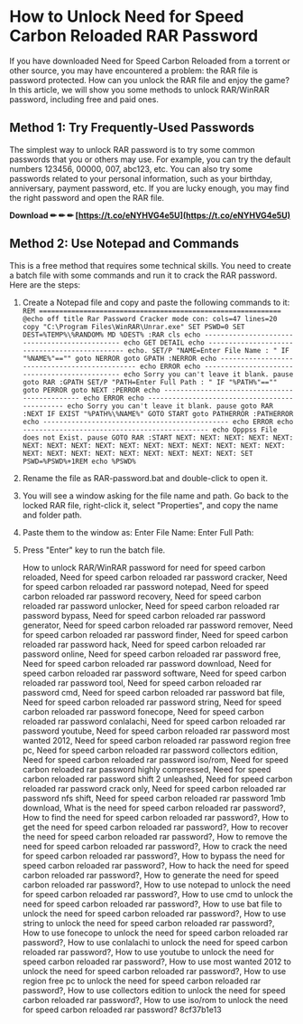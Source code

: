 # How to Unlock Need for Speed Carbon Reloaded RAR Password
 
If you have downloaded Need for Speed Carbon Reloaded from a torrent or other source, you may have encountered a problem: the RAR file is password protected. How can you unlock the RAR file and enjoy the game? In this article, we will show you some methods to unlock RAR/WinRAR password, including free and paid ones.
 
## Method 1: Try Frequently-Used Passwords
 
The simplest way to unlock RAR password is to try some common passwords that you or others may use. For example, you can try the default numbers 123456, 00000, 007, abc123, etc. You can also try some passwords related to your personal information, such as your birthday, anniversary, payment password, etc. If you are lucky enough, you may find the right password and open the RAR file.
 
**Download ✏ ✏ ✏ [https://t.co/eNYHVG4e5U](https://t.co/eNYHVG4e5U)**


 
## Method 2: Use Notepad and Commands
 
This is a free method that requires some technical skills. You need to create a batch file with some commands and run it to crack the RAR password. Here are the steps:
 
1. Create a Notepad file and copy and paste the following commands to it:
`REM ============================================================
@echo off
title Rar Password Cracker
mode con: cols=47 lines=20
copy "C:\Program Files\WinRAR\Unrar.exe"
SET PSWD=0
SET DEST=%TEMP%\%RANDOM%
MD %DEST%
:RAR
cls
echo ----------------------------------------------
echo GET DETAIL
echo ----------------------------------------------
echo.
SET/P "NAME=Enter File Name : "
IF "%NAME%"=="" goto NERROR
goto GPATH
:NERROR
echo ----------------------------------------------
echo ERROR
echo ----------------------------------------------
echo Sorry you can't leave it blank.
pause
goto RAR
:GPATH
SET/P "PATH=Enter Full Path : "
IF "%PATH%"=="" goto PERROR
goto NEXT
:PERROR
echo ----------------------------------------------
echo ERROR
echo ----------------------------------------------
echo Sorry you can't leave it blank.
pause
goto RAR
:NEXT
IF EXIST "%PATH%\%NAME%" GOTO START
goto PATHERROR
:PATHERROR
echo ----------------------------------------------
echo ERROR
echo ----------------------------------------------
echo Opppss File does not Exist.
pause
GOTO RAR
:START
NEXT:
NEXT:
NEXT:
NEXT:
NEXT:
NEXT:
NEXT:
NEXT:
NEXT:
NEXT:
NEXT:
NEXT:
NEXT:
NEXT:
NEXT:
NEXT:
NEXT:
NEXT:
NEXT:
NEXT:
NEXT:
NEXT:
NEXT:
NEXT:
NEXT:
SET PSWD=%PSWD%+1REM echo %PSWD%`
2. Rename the file as RAR-password.bat and double-click to open it.
3. You will see a window asking for the file name and path. Go back to the locked RAR file, right-click it, select "Properties", and copy the name and folder path.
4. Paste them to the window as: Enter File Name: Enter Full Path:
5. Press "Enter" key to run the batch file.

    How to unlock RAR/WinRAR password for need for speed carbon reloaded,  Need for speed carbon reloaded rar password cracker,  Need for speed carbon reloaded rar password notepad,  Need for speed carbon reloaded rar password recovery,  Need for speed carbon reloaded rar password unlocker,  Need for speed carbon reloaded rar password bypass,  Need for speed carbon reloaded rar password generator,  Need for speed carbon reloaded rar password remover,  Need for speed carbon reloaded rar password finder,  Need for speed carbon reloaded rar password hack,  Need for speed carbon reloaded rar password online,  Need for speed carbon reloaded rar password free,  Need for speed carbon reloaded rar password download,  Need for speed carbon reloaded rar password software,  Need for speed carbon reloaded rar password tool,  Need for speed carbon reloaded rar password cmd,  Need for speed carbon reloaded rar password bat file,  Need for speed carbon reloaded rar password string,  Need for speed carbon reloaded rar password fonecope,  Need for speed carbon reloaded rar password conlalachi,  Need for speed carbon reloaded rar password youtube,  Need for speed carbon reloaded rar password most wanted 2012,  Need for speed carbon reloaded rar password region free pc,  Need for speed carbon reloaded rar password collectors edition,  Need for speed carbon reloaded rar password iso/rom,  Need for speed carbon reloaded rar password highly compressed,  Need for speed carbon reloaded rar password shift 2 unleashed,  Need for speed carbon reloaded rar password crack only,  Need for speed carbon reloaded rar password nfs shift,  Need for speed carbon reloaded rar password 1mb download,  What is the need for speed carbon reloaded rar password?,  How to find the need for speed carbon reloaded rar password?,  How to get the need for speed carbon reloaded rar password?,  How to recover the need for speed carbon reloaded rar password?,  How to remove the need for speed carbon reloaded rar password?,  How to crack the need for speed carbon reloaded rar password?,  How to bypass the need for speed carbon reloaded rar password?,  How to hack the need for speed carbon reloaded rar password?,  How to generate the need for speed carbon reloaded rar password?,  How to use notepad to unlock the need for speed carbon reloaded rar password?,  How to use cmd to unlock the need for speed carbon reloaded rar password?,  How to use bat file to unlock the need for speed carbon reloaded rar password?,  How to use string to unlock the need for speed carbon reloaded rar password?,  How to use fonecope to unlock the need for speed carbon reloaded rar password?,  How to use conlalachi to unlock the need for speed carbon reloaded rar password?,  How to use youtube to unlock the need for speed carbon reloaded rar password?,  How to use most wanted 2012 to unlock the need for speed carbon reloaded rar password?,  How to use region free pc to unlock the need for speed carbon reloaded rar password?,  How to use collectors edition to unlock the need for speed carbon reloaded rar password?,  How to use iso/rom to unlock the need for speed carbon reloaded rar password?
 8cf37b1e13


